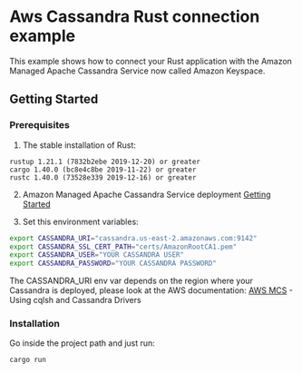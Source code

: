 # Aws Cassandra Rust connection example

This example shows how to connect your Rust application with the Amazon Managed Apache Cassandra Service now called Amazon Keyspace.

## Getting Started 

### Prerequisites
1. The stable installation of Rust:

```
rustup 1.21.1 (7832b2ebe 2019-12-20) or greater
cargo 1.40.0 (bc8e4c8be 2019-11-22) or greater 
rustc 1.40.0 (73528e339 2019-12-16) or greater
```
2. Amazon Managed Apache Cassandra Service deployment
[Getting Started](https://docs.aws.amazon.com/mcs/latest/devguide/getting-started.html)

3. Set this environment variables: 

```bash
export CASSANDRA_URI="cassandra.us-east-2.amazonaws.com:9142"
export CASSANDRA_SSL_CERT_PATH="certs/AmazonRootCA1.pem"
export CASSANDRA_USER="YOUR CASSANDRA USER"
export CASSANDRA_PASSWORD="YOUR CASSANDRA PASSWORD"
```

The CASSANDRA_URI env var depends on the region where your Cassandra is deployed, please look at the AWS documentation: [AWS MCS](https://docs.aws.amazon.com/mcs/latest/devguide/cqlsh.html) - Using cqlsh and Cassandra Drivers

### Installation
Go inside the project path and just run: 
```bash
cargo run
```